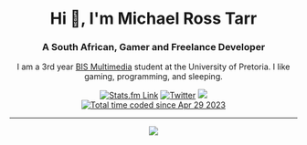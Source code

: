 <h1 align="center">Hi 👋, I'm Michael Ross Tarr</h1>
<h3 align="center">A South African, Gamer and Freelance Developer</h3>
<p align="center">I am a 3rd year <a href="https://www.up.ac.za/information-science/article/1821932/bis-multimedia">BIS Multimedia</a> student at the University of Pretoria. I like gaming, programming, and sleeping.</p>
<div align="center">
  <a href="https://stats.fm/michaelrosstarr"><img src="https://img.shields.io/badge/Stats.fm-1ED760?style=for-the-badge&logo=spotify&logoColor=white" alt="Stats.fm Link"/></a>
  <a href="https://twitter.com/michaelrosstarr"><img src="https://img.shields.io/badge/Twitter-%231DA1F2.svg?style=for-the-badge&logo=Twitter&logoColor=white" alt="Twitter"/></a>
  <a href="https://www.linkedin.com/in/michaelrosstarr/"><img src="https://img.shields.io/badge/LinkedIn-0077B5?style=for-the-badge&logo=linkedin&logoColor=white"/></a>
</div>
<div align="center">
  <a href="https://wakatime.com/@44d25d65-aafb-4999-87c0-22b439dbee79"><img src="https://wakatime.com/badge/user/44d25d65-aafb-4999-87c0-22b439dbee79.svg" alt="Total time coded since Apr 29 2023" /></a>
</div>
<hr/>
<div align="center"><img src="https://github-readme-stats.vercel.app/api?username=michaelrosstarr&count_private=true&show_icons=true&theme=transparent"/></div>
